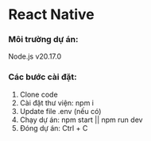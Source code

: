# React Native  

### Môi trường dự án: 
Node.js v20.17.0  

### Các bước cài đặt:  
1. Clone code  
2. Cài đặt thư viện: npm i  
3. Update file .env (nếu có)  
4. Chạy dự án: npm start || npm run dev  
5. Đóng dự án: Ctrl + C  